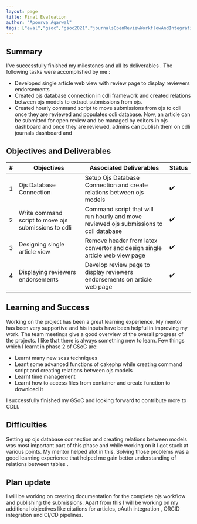 ```yaml
---
layout: page
title: Final Evaluation
author: "Apoorva Agarwal"
tags: ["eval","gsoc","gsoc2021","journalsOpenReviewWorkflowAndIntegration","eval#2"]
---
```


## Summary

I've successfully finished my milestones and all its deliverables . The following tasks were accomplished by me : 
- Developed single article web view with review page to display reviewers endorsements
- Created ojs database connection in cdli framework and created relations between ojs models to extract submissions from ojs.
- Created hourly command script to move submissions from ojs to cdli once they are reviewed and populates cdli database.
Now, an article can be submitted for open review and be managed by editors in ojs dashboard and once they are reviewed, admins can publish them on cdli journals dashboard and 

## Objectives and Deliverables

| \# | Objectives                    | Associated Deliverables         | Status |
| --- | ----------------------------- | ---------------------------------------------- | --- |
| 1 | Ojs Database Connection | Setup Ojs Database Connection and create relations between ojs models | :heavy_check_mark: |
| 2 | Write command script to move ojs submissions to cdli | Command script that will run hourly and move reviewed ojs submissions to cdli database | :heavy_check_mark: |
| 3 | Designing single article view | Remove header from latex convertor and design single article web view page |  :heavy_check_mark: |
| 4 | Displaying reviewers endorsements | Develop review page to display reviewers endorsements on article web page | :heavy_check_mark: |

## Learning and Success

Working on the project has been a great learning experience. My mentor has been very supportive and his inputs have been helpful in improving my work. The team meetings give a good overview of the overall progress of the projects. I like that there is always something new to learn. Few things which I learnt in phase 2 of GSoC are:

- Learnt many new scss techniques
- Leant some advanced functions of cakephp while creating command script and creating relations between ojs models
- Learnt time management
- Learnt how to access files from container and create function to download it

I successfully finished my GSoC and looking forward to contribute more to CDLI.


## Difficulties

Setting up ojs database connection and creating relations between models was most important part of this phase and while working on it I got stuck at various points. My mentor helped alot in this. 
Solving those problems was a good learning experience that helped me gain better understanding of relations between tables .

## Plan update

I will be working on creating documentation for the complete ojs workflow and publishing the submissions. Apart from this I will be working on my additional objectives like citations for articles, oAuth integration , ORCID integration and CI/CD pipelines. 
